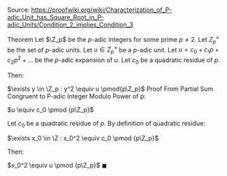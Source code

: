 # 

Source: https://proofwiki.org/wiki/Characterization_of_P-adic_Unit_has_Square_Root_in_P-adic_Units/Condition_2_implies_Condition_3

Theorem
Let $\Z_p$ be the $p$-adic integers for some prime $p \ne 2$.
Let $Z_p^\times$ be the set of $p$-adic units. 
Let $u \in Z_p^\times$ be a $p$-adic unit.
Let $u = c_0 + c_1p + c_2p^2 + \ldots$ be the $p$-adic expansion of $u$.
Let $c_0$ be a quadratic residue of $p$.

Then:

$\exists y \in \Z_p : y^2 \equiv u \pmod{p\Z_p}$
Proof
From Partial Sum Congruent to P-adic Integer Modulo Power of p:

$u \equiv c_0 \pmod {p\Z_p}$

Let $c_0$ be a quadratic residue of $p$.
By definition of quadratic residue:

$\exists x_0 \in \Z : x_0^2 \equiv c_0 \pmod {p\Z_p}$

Then:

$x_0^2 \equiv u \pmod {p\Z_p}$
$\blacksquare$





